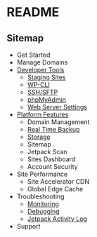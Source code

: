 # README

## Sitemap

- Get Started
- Manage Domains
- [Developer Tools](developer-tools/)
  - [Staging Sites](developer-tools/staging-sites.md)
  - [WP-CLI](developer-tools/staging-sites.md)
  - [SSH/SFTP](developer-tools/ssh-sftp.md)
  - [phpMyAdmin](developer-tools/phpmyadmin.md)
  - [Web Server Settings](developer-tools)
- [Platform Features](platform-features/)
  - Domain Management
  - [Real Time Backup](platform-features/backup.md)
  - [Storage](platform-features/storage.md)
  - Sitemap
  - Jetpack Scan
  - Sites Dashboard
  - Account Security
- Site Performance
  - Site Accelerator CDN
  - Global Edge Cache
- Troubleshooting
  - [Monitoring](troubleshooting/monitoring.md)
  - [Debugging](troubleshooting/debugging.md)
  - [Jetpack Activity Log](troubleshooting/jetpack-activity-log.md)
- Support
